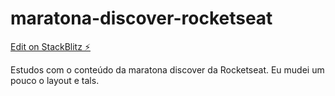 # maratona-discover-rocketseat

[Edit on StackBlitz ⚡️](https://stackblitz.com/edit/maratona-discover-rocketseat)

Estudos com o conteúdo da maratona discover da Rocketseat. Eu mudei um pouco o layout e tals.
